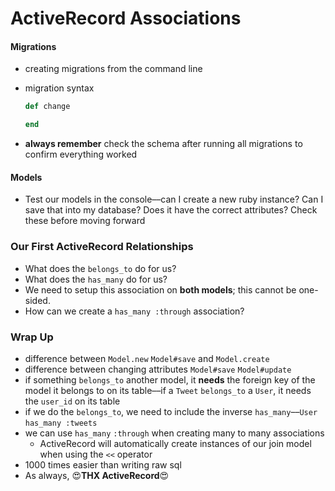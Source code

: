 # ActiveRecord Associations

#### Migrations

- creating migrations from the command line
  <!-- * `rake db:create_migration NAME=create_users` -->
- migration syntax

  ```ruby
  def change

  end
  ```

- **always remember** check the schema after running all migrations to confirm everything worked

#### Models

- Test our models in the console––can I create a new ruby instance? Can I save that into my database? Does it have the correct attributes? Check these before moving forward

### Our First ActiveRecord Relationships

- What does the `belongs_to` do for us?
- What does the `has_many` do for us?
- We need to setup this association on **both models**; this cannot be one-sided.
- How can we create a `has_many :through` association?

### Wrap Up

- difference between `Model.new` `Model#save` and `Model.create`
- difference between changing attributes `Model#save` `Model#update`
- if something `belongs_to` another model, it **needs** the foreign key of the model it belongs to on its table––if a `Tweet` `belongs_to` a `User`, it needs the `user_id` on its table
- if we do the `belongs_to`, we need to include the inverse `has_many`––`User` `has_many :tweets`
- we can use `has_many` `:through` when creating many to many associations
  - ActiveRecord will automatically create instances of our join model when using the `<<` operator
- 1000 times easier than writing raw sql
- As always, 😍**THX ActiveRecord**😍
